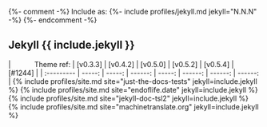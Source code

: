 {%- comment -%}
  Include as: {%- include profiles/jekyll.md jekyll="N.N.N" -%}
{%- endcomment -%}

## Jekyll {{ include.jekyll }}

|            Theme ref: | [v0.3.3] | [v0.4.2] | [v0.5.0] | [v0.5.2] | [v0.5.4] | [#1244] |
| :--------- | -----: | -----: | ------: | -----: | ------: | ------: | ------: |
{% include profiles/site.md site="just-the-docs-tests"  jekyll=include.jekyll %}
{% include profiles/site.md site="endoflife.date"       jekyll=include.jekyll %}
{% include profiles/site.md site="jekyll-doc-tsl2"      jekyll=include.jekyll %}
{% include profiles/site.md site="machinetranslate.org" jekyll=include.jekyll %}
